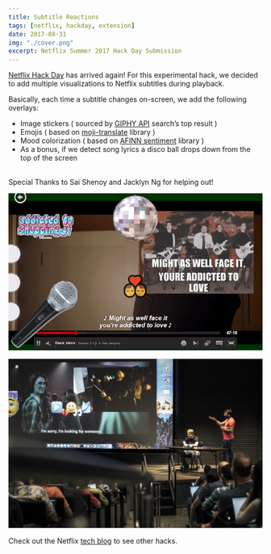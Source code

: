 ```yaml
---
title: Subtitle Reactions
tags: [netflix, hackday, extension]
date: 2017-08-31
img: "./cover.png"
excerpt: Netflix Summer 2017 Hack Day Submission
---
```


[Netflix Hack
Day](https://www.theverge.com/tldr/2017/8/29/16221508/netflix-hack-day-summer-2018-teleflix-spookyflix-raspberry-pi) has
arrived again! For this experimental hack, we decided to add multiple visualizations to Netflix
subtitles during playback.

Basically, each time a subtitle changes on-screen, we add the following overlays:

- Image stickers ( sourced by [GIPHY API](https://developers.giphy.com/) search’s top result )
- Emojis ( based on [moji-translate](https://www.npmjs.com/package/moji-translate) library )
- Mood colorization ( based on [AFINN sentiment](https://www.npmjs.com/package/sentiment) library )
- As a bonus, if we detect song lyrics a disco ball drops down from the top of the screen

<br/>
Special Thanks to Sai Shenoy and Jacklyn Ng for helping out!

![subtitlereactions1](subtitlereactions1.png)

<img src="demo.jpg" style="width: 800px;"/>

Check out the Netflix [tech blog](https://medium.com/netflix-techstuff/netflix-hack-day-summer-2017-ef3ba81a8a77) to see other hacks.

